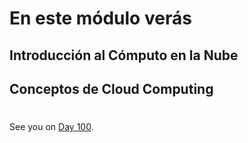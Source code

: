   # En este módulo verás
  
 
 ## Introducción al Cómputo en la Nube
 
 ## Conceptos de Cloud Computing
 
 
 


 
 
 
 
#
#
#
#
#


See you on [Day 100](day100.md).









